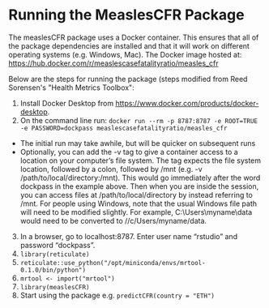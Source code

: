 # Running the MeaslesCFR Package
The measlesCFR package uses a Docker container. This ensures that all of the
package dependencies are installed and that it will work on different operating
systems (e.g. Windows, Mac). The Docker image hosted at: https://hub.docker.com/r/measlescasefatalityratio/measles_cfr

Below are the steps for running the package (steps modified from Reed Sorensen's "Health Metrics Toolbox":
1. Install Docker Desktop from https://www.docker.com/products/docker-desktop.
2. On the command line run: `docker run --rm -p 8787:8787 -e ROOT=TRUE -e PASSWORD=dockpass measlescasefatalityratio/measles_cfr`
  - The initial run may take awhile, but will be quicker on subsequent runs
  - Optionally, you can add the -v tag to give a container access to a location on your
    computer’s file system. The tag expects the file system location, followed by a colon,
    followed by /mnt (e.g. -v /path/to/local/directory:/mnt). This would go immediately after the
    word dockpass in the example above. Then when you are inside the session, you can access
    files at /path/to/local/directory by instead referring to /mnt. For people using Windows,
    note that the usual Windows file path will need to be modified slightly. For example,
    C:\Users\myname\data would need to be converted to //c/Users/myname/data.
3. In a browser, go to localhost:8787. Enter user name “rstudio” and password “dockpass”.
4. `library(reticulate)`
5. `reticulate::use_python("/opt/miniconda/envs/mrtool-0.1.0/bin/python")`
6. `mrtool <- import("mrtool")`
7. `library(measlesCFR)`
8. Start using the package e.g. `predictCFR(country = "ETH")`


